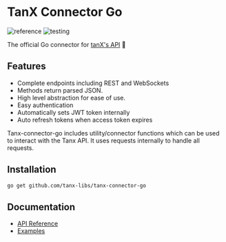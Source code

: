 # TanX Connector Go

![reference](https://pkg.go.dev/badge/github.com/tanx-libs/tanx-connector-go.svg)
![testing](https://github.com/tanx-libs/tanx-connector-go/actions/workflows/tests.yml/badge.svg)

The official Go connector for <a href="https://docs.tanx.fi/tech/api-documentation">tanX's API</a> 🚀


## Features

- Complete endpoints including REST and WebSockets
- Methods return parsed JSON.
- High level abstraction for ease of use.
- Easy authentication
- Automatically sets JWT token internally
- Auto refresh tokens when access token expires

Tanx-connector-go includes utility/connector functions which can be used to interact with the Tanx API. It uses requests internally to handle all requests.

## Installation

```bash
go get github.com/tanx-libs/tanx-connector-go
```

## Documentation
- [API Reference](https://pkg.go.dev/github.com/tanx-libs/tanx-connector-go)
- [Examples](https://github.com/tanx-libs/tanx-connector-go/blob/main/examples.md)